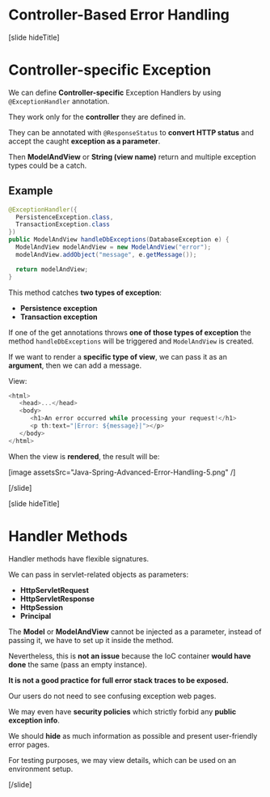 # Controller-Based Error Handling

[slide hideTitle]
# Controller-specific Exception

We can define **Controller-specific** Exception Handlers by using `@ExceptionHandler` annotation.

They work only for the **controller** they are defined in.

They can be annotated with `@ResponseStatus` to **convert HTTP status** and accept the caught **exception as a parameter**.

Then  **ModelAndView** or **String (view name)** return and multiple exception types could be a catch. 

## Example

```java
@ExceptionHandler({
  PersistenceException.class,
  TransactionException.class
})
public ModelAndView handleDbExceptions(DatabaseException e) {
  ModelAndView modelAndView = new ModelAndView("error");
  modelAndView.addObject("message", e.getMessage());

  return modelAndView;
}
```

This method catches **two types of exception**:

- **Persistence exception**
- **Transaction exception**

If one of the get annotations throws **one of those types of exception** the method `handleDbExceptions` will be triggered and `ModelAndView` is created.

If we want to render a **specific type of view**, we can pass it as an **argument**, then we can add a message.

View:

```js
<html>
   <head>...</head>
   <body>
      <h1>An error occurred while processing your request!</h1>
      <p th:text="|Error: ${message}|"></p>
   </body>
</html>
```
When the view is **rendered**, the result will be: 

[image assetsSrc="Java-Spring-Advanced-Error-Handling-5.png" /]

[/slide]

[slide hideTitle]
# Handler Methods 

Handler methods have flexible signatures.

We can pass in servlet-related objects as parameters:
- **HttpServletRequest**
- **HttpServletResponse**
- **HttpSession**
- **Principal**

The **Model** or **ModelAndView** cannot be injected as a parameter, instead of passing it, we have to set up it inside the method.

Nevertheless, this is **not an issue** because the IoC container **would have done** the same (pass an empty instance).

**It is not a good practice for full error stack traces to be exposed.**

Our users do not need to see confusing exception web pages.

We may even have **security policies** which strictly forbid any **public exception info**.

We should **hide** as much information as possible and present user-friendly error pages.

For testing purposes, we may view details, which can be used on an environment setup.

[/slide]